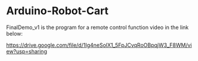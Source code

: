 # Arduino-Robot-Cart

FinalDemo_v1 is the program for a remote control function video in the link below:

https://drive.google.com/file/d/1Ig4neSolX1_5FpJCvqRoOBpqjW3_F8WM/view?usp=sharing
